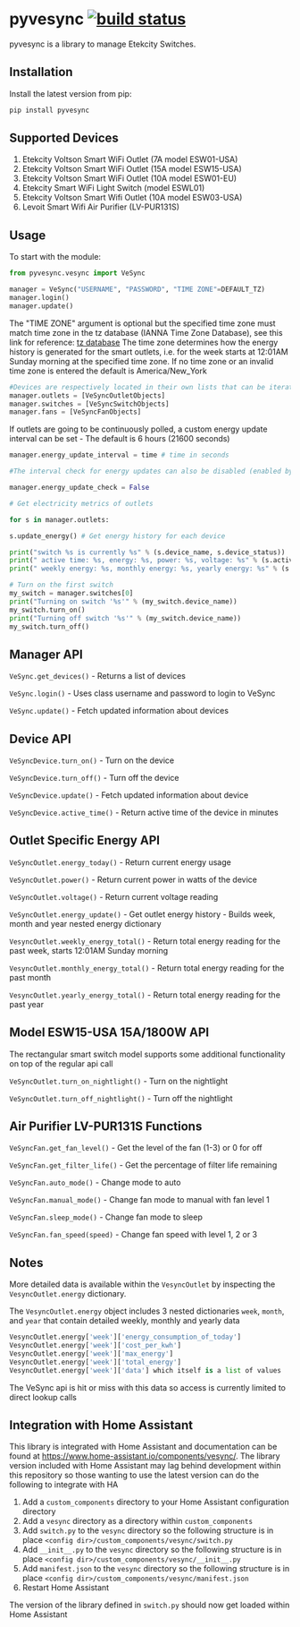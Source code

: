 pyvesync [![build status](https://img.shields.io/pypi/v/pyvesync.svg)](https://pypi.python.org/pypi/pyvesync)
========

  
pyvesync is a library to manage Etekcity Switches.


Installation
------------

Install the latest version from pip:

```python
pip install pyvesync
```


Supported Devices
-----------------

1. Etekcity Voltson Smart WiFi Outlet (7A model ESW01-USA)
2. Etekcity Voltson Smart WiFi Outlet (15A model ESW15-USA)
3. Etekcity Voltson Smart WiFi Outlet (10A model ESW01-EU)
4. Etekcity Smart WiFi Light Switch (model ESWL01)
5. Etekcity Voltson Smart Wifi Outlet (10A model ESW03-USA)
6. Levoit Smart Wifi Air Purifier (LV-PUR131S)


Usage
-----

To start with the module:

```python
from pyvesync.vesync import VeSync

manager = VeSync("USERNAME", "PASSWORD", "TIME ZONE"=DEFAULT_TZ)
manager.login()
manager.update()

```

The "TIME ZONE" argument is optional but the specified time zone must match time zone in the tz database (IANNA Time Zone Database), see this link for reference:
[tz database](https://en.wikipedia.org/wiki/List_of_tz_database_time_zones)
The time zone determines how the energy history is generated for the smart outlets, i.e. for the week starts at 12:01AM Sunday morning at the specified time zone.  If no time zone or an invalid time zone is entered the default is America/New_York

```python
#Devices are respectively located in their own lists that can be iterated over
manager.outlets = [VeSyncOutletObjects]
manager.switches = [VeSyncSwitchObjects]
manager.fans = [VeSyncFanObjects]
```

If outlets are going to be continuously polled, a custom energy update interval can be set - The default is 6 hours (21600 seconds)
```python
manager.energy_update_interval = time # time in seconds

#The interval check for energy updates can also be disabled (enabled by default)

manager.energy_update_check = False
```
  
```python
# Get electricity metrics of outlets

for s in manager.outlets:

s.update_energy() # Get energy history for each device

print("switch %s is currently %s" % (s.device_name, s.device_status))
print(" active time: %s, energy: %s, power: %s, voltage: %s" % (s.active_time(), s.energy_today(), s.power(), s.voltage()))
print(" weekly energy: %s, monthly energy: %s, yearly energy: %s" % (s.weekly_energy_total(), s.monthly_energy_total(), s.yearly_energy_total()))

# Turn on the first switch
my_switch = manager.switches[0]
print("Turning on switch '%s'" % (my_switch.device_name))
my_switch.turn_on()
print("Turning off switch '%s'" % (my_switch.device_name))
my_switch.turn_off()

```

Manager API
-----------

`VeSync.get_devices()` - Returns a list of devices

`VeSync.login()` - Uses class username and password to login to VeSync

`VeSync.update()` - Fetch updated information about devices


Device API
----------

`VeSyncDevice.turn_on()` - Turn on the device

`VeSyncDevice.turn_off()` - Turn off the device

`VeSyncDevice.update()` - Fetch updated information about device

`VeSyncDevice.active_time()` - Return active time of the device in minutes

Outlet Specific Energy API
--------------------------

`VeSyncOutlet.energy_today()` - Return current energy usage

`VeSyncOutlet.power()` - Return current power in watts of the device

`VeSyncOutlet.voltage()` - Return current voltage reading

`VeSyncOutlet.energy_update()` - Get outlet energy history - Builds week, month and year nested energy dictionary

`VesyncOutlet.weekly_energy_total()` - Return total energy reading for the past week, starts 12:01AM Sunday morning

`VesyncOutlet.monthly_energy_total()` - Return total energy reading for the past month

`VesyncOutlet.yearly_energy_total()` - Return total energy reading for the past year


Model ESW15-USA 15A/1800W API
---------------------------------
The rectangular smart switch model supports some additional functionality on top of the regular api call

`VeSyncOutlet.turn_on_nightlight()` - Turn on the nightlight

`VeSyncOutlet.turn_off_nightlight()` - Turn off the nightlight


Air Purifier LV-PUR131S Functions
---------------------------------

`VeSyncFan.get_fan_level()` - Get the level of the fan (1-3) or 0 for off

`VeSyncFan.get_filter_life()` - Get the percentage of filter life remaining

`VeSyncFan.auto_mode()` - Change mode to auto

`VeSyncFan.manual_mode()` - Change fan mode to manual with fan level 1

`VeSyncFan.sleep_mode()` - Change fan mode to sleep  

`VeSyncFan.fan_speed(speed)` - Change fan speed with level 1, 2 or 3


Notes
-----

More detailed data is available within the `VesyncOutlet` by inspecting the `VesyncOutlet.energy` dictionary.

The `VesyncOutlet.energy` object includes 3 nested dictionaries `week`, `month`, and `year` that contain detailed weekly, monthly and yearly data

```python
VesyncOutlet.energy['week']['energy_consumption_of_today']
VesyncOutlet.energy['week']['cost_per_kwh'] 
VesyncOutlet.energy['week']['max_energy']
VesyncOutlet.energy['week']['total_energy']
VesyncOutlet.energy['week']['data'] which itself is a list of values
```

The VeSync api is hit or miss with this data so access is currently limited to direct lookup calls

Integration with Home Assistant
-------------------------------

This library is integrated with Home Assistant and documentation can be found at https://www.home-assistant.io/components/vesync/. The library version included with Home Assistant may lag behind development within this repository so those wanting to use the latest version can do the following to integrate with HA

1. Add a `custom_components` directory to your Home Assistant configuration directory
2. Add a `vesync` directory as a directory within `custom_components`
3. Add `switch.py` to the `vesync` directory so the following structure is in place `<config dir>/custom_components/vesync/switch.py`
4. Add `__init__.py` to the `vesync` directory so the following structure is in place `<config dir>/custom_components/vesync/__init__.py`
5. Add `manifest.json` to the `vesync` directory so the following structure is in place `<config dir>/custom_components/vesync/manifest.json`
6. Restart Home Assistant

The version of the library defined in `switch.py` should now get loaded within Home Assistant
